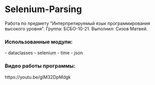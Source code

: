 # Selenium-Parsing
<p>Работа по предмету "Интерпретируемый язык программирования высокого уровня". Группа: БСБО-10-21. Выполнил: Сизов Матвей.</p>
<h3>Использованные модули:</h3>
- dataclasses
- selenium
- time
- json

<h3>Видео работы программы:</h3>
https://youtu.be/gIM32DpMdgk
